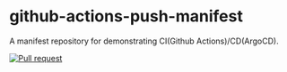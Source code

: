 # github-actions-push-manifest
A manifest repository for demonstrating CI(Github Actions)/CD(ArgoCD).

[![Pull request](https://github.com/codequokka/github-actions-pull-manifest/actions/workflows/pull-request.yml/badge.svg)](https://github.com/codequokka/github-actions-pull-manifest/actions/workflows/pull-request.yml)